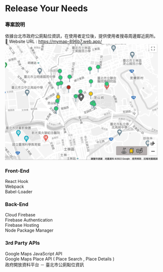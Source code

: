 # Release Your Needs

### 專案說明
依據台北市政府公廁點位資訊，在使用者定位後，提供使用者搜尋周邊鄰近廁所。  
🔗 Website URL : https://mymap-896b7.web.app/  
![Alt text](./src/source/map.gif) 


### Front-End
React Hook  
Webpack  
Babel-Loader
 
### Back-End
Cloud Firebase  
Firebase Authentication  
Firebase Hosting  
Node Package Manager  

### 3rd Party APIs
Google Maps JavaScript API  
Google Maps Place API ( Place Search , Place Details )  
政府開放資料平台 － 臺北市公廁點位資訊

